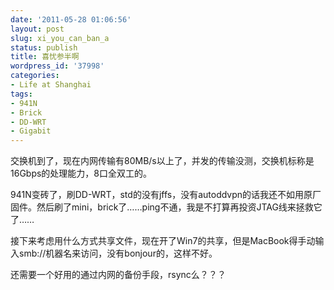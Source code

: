 ```yaml
---
date: '2011-05-28 01:06:56'
layout: post
slug: xi_you_can_ban_a
status: publish
title: 喜忧参半啊
wordpress_id: '37998'
categories:
- Life at Shanghai
tags:
- 941N
- Brick
- DD-WRT
- Gigabit
---
```


交换机到了，现在内网传输有80MB/s以上了，并发的传输没测，交换机标称是16Gbps的处理能力，8口全双工的。

941N变砖了，刷DD-WRT，std的没有jffs，没有autoddvpn的话我还不如用原厂固件。然后刷了mini，brick了……ping不通，我是不打算再投资JTAG线来拯救它了……

接下来考虑用什么方式共享文件，现在开了Win7的共享，但是MacBook得手动输入smb://机器名来访问，没有bonjour的，这样不好。

还需要一个好用的通过内网的备份手段，rsync么？？？
